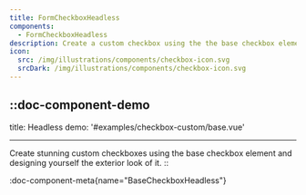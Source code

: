 ```yaml
---
title: FormCheckboxHeadless
components:
  - FormCheckboxHeadless
description: Create a custom checkbox using the the base checkbox element and designing yourself the exterior look of it.
icon:
  src: /img/illustrations/components/checkbox-icon.svg
  srcDark: /img/illustrations/components/checkbox-icon.svg
---
```


::doc-component-demo
---
title: Headless
demo: '#examples/checkbox-custom/base.vue'

---

Create stunning custom checkboxes using the base checkbox element and designing yourself the exterior look of it.
::

:doc-component-meta{name="BaseCheckboxHeadless"}
